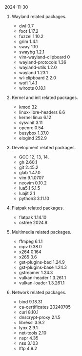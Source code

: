 2024-11-30

1. Wayland related packages.

    - dwl 0.7
    - foot 1.17.2
    - fuzzel 1.10.2
    - grim 1.4.1
    - sway 1.10
    - swaybg 1.2.1
    - vim-wayland-clipboard 0
    - wayland-protocols 1.36
    - wayland-utils 1.2.0
    - wayland 1.23.1
    - wl-clipboard 2.2.0
    - wofi 1.4.1
    - wlroots 0.18.1


1. Kernel and init related packages.

    - kmod 32
    - linux-libre-headers 6.6
    - kernel linux 6.12
    - sysvinit 3.11
    - openrc 0.54 
    - busybox 1.37.0
    - elogind 252.9


1. Development related packages.

    - GCC 12, 13, 14.
    - gh 2.60.1
    - git 2.45.2
    - glab 1.47.0
    - vim 9.1.0707 
    - neovim 0.10.2 
    - lua5.1 5.1.5
    - luajit 2.1
    - python3 3.11.10


1. Flatpak related packages.

    - flatpak 1.14.10
    - ostree 2024.8


1. Multimedia related packages.

    - ffmpeg 6.1.1 
    - mpv 0.38.0
    - x264 0.164
    - x265 3.6
    - gst-plugins-bad 1.24.9
    - gst-plugins-base 1.24.3
    - gstreamer 1.24.3
    - vulkan-header 1.3.261.1
    - vulkan-loader 1.3.261.1


1. Network related packages.

    - bind 9.18.31
    - ca-certificates 20240705
    - curl 8.10.1
    - dnscrypt-proxy 2.1.5
    - libressl 3.9.2
    - lynx 2.9.1
    - net-tools 2.10
    - nspr 4.35
    - nss 3.103
    - lftp 4.9.2
